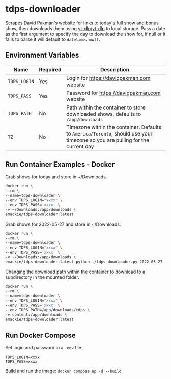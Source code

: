 # tdps-downloader
Scrapes David Pakman's website for links to today's full show and bonus show, then downloads them using [yt-dlp/yt-dlp](https://github.com/yt-dlp/yt-dlp) to local storage. Pass a date as the first argument to specify the day to download the show for, if null or it fails to parse it will default to `datetime.now()`. 

## Environment Variables

| Name | Required | Description
|---|---|---
| `TDPS_LOGIN`  | Yes | Login for https://davidpakman.com website 
| `TDPS_PASS`   | Yes | Password for https://davidpakman.com website
| `TDPS_PATH`   | No  | Path within the container to store downloaded shows, defaults to `/app/downloads`
| `TZ`          | No  | Timezone within the container. Defaults to `America/Toronto`, should use your timezone so you are pulling for the current day

## Run Container Examples - Docker

Grab shows for today and store in ~/Downloads.
  ```bash
  docker run \
  --rm \
  --name=tdps-downloader \
  --env TDPS_LOGIN="xxxx" \
  --env TDPS_PASS='xxxx' \
  -v ~/Downloads:/app/downloads \
  emackie/tdps-downloader:latest
  ```

Grab shows for 2022-05-27 and store in ~/Downloads.
  ```bash
  docker run \
  --rm \
  --name=tdps-downloader \
  --env TDPS_LOGIN="xxxx" \
  --env TDPS_PASS='xxxx' \
  -v ~/Downloads:/app/downloads \
  emackie/tdps-downloader:latest python ./tdps-downloader.py 2022-05-27
  ```

Changing the download path within the container to download to a subdirectory in the mounted folder. 
  ```bash
  docker run \
  --rm \
  --name=tdps-downloader \
  --env TDPS_LOGIN="xxxx" \
  --env TDPS_PASS='xxxx' \
  --env TDPS_PATH=/app/downloads/tdps \
  -v content:/app/downloads \
  emackie/tdps-downloader:latest
  ```

## Run Docker Compose

Set login and password in a `.env` file:
  ```
  TDPS_LOGIN=xxxx
  TDPS_PASS=xxxx
  ```

Build and run the image:
`docker compose up -d --build`